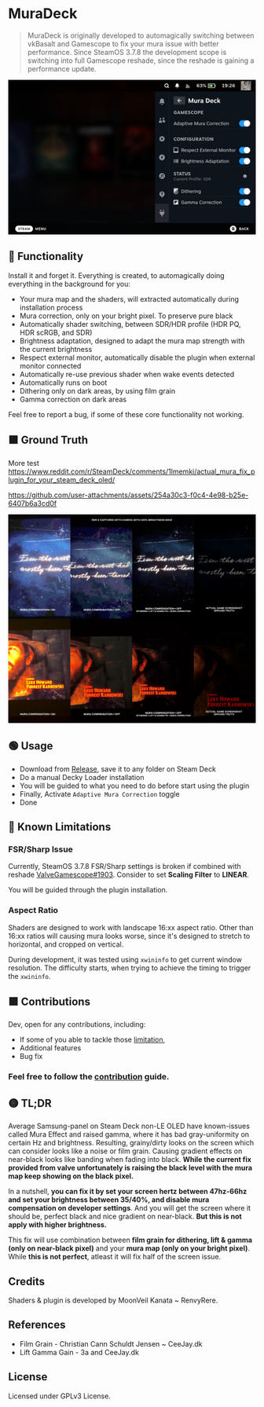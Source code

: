 # MuraDeck

>MuraDeck is originally developed to automagically switching between vkBasalt and Gamescope to fix your mura issue with better performance. Since SteamOS 3.7.8 the development scope is switching into full Gamescope reshade, since the reshade is gaining a performance update.

![MuraDeck](./assets/Markdown/IMG_7395.JPG)

## 🔵 Functionality
Install it and forget it. Everything is created, to automagically doing everything in the background for you:
- Your mura map and the shaders, will extracted automatically during installation process
- Mura correction, only on your bright pixel. To preserve pure black
- Automatically shader switching, between SDR/HDR profile (HDR PQ, HDR scRGB, and SDR)
- Brightness adaptation, designed to adapt the mura map strength with the current brightness
- Respect external monitor, automatically disable the plugin when external monitor connected
- Automatically re-use previous shader when wake events detected
- Automatically runs on boot
- Dithering only on dark areas, by using film grain
- Gamma correction on dark areas

Feel free to report a bug, if some of these core functionality not working.

## 🟫 Ground Truth
More test
https://www.reddit.com/r/SteamDeck/comments/1lmemki/actual_mura_fix_plugin_for_your_steam_deck_oled/

https://github.com/user-attachments/assets/254a30c3-f0c4-4e98-b25e-6407b6a3cd0f

![MuraDeck](./assets/Markdown/Ground%20Truth.png)

## 🟢 Usage
- Download from [Release](https://github.com/Moonveil-Kanata/MuraDeck/releases/), save it to any folder on Steam Deck
- Do a manual Decky Loader installation
- You will be guided to what you need to do before start using the plugin
- Finally, Activate ``Adaptive Mura Correction`` toggle
- Done

## 🔴 Known Limitations
### FSR/Sharp Issue
Currently, SteamOS 3.7.8 FSR/Sharp settings is broken if combined with reshade [ValveGamescope#1903](https://github.com/ValveSoftware/gamescope/issues/1903). Consider to set **Scaling Filter** to **LINEAR**.

You will be guided through the plugin installation.

### Aspect Ratio
Shaders are designed to work with landscape 16:xx aspect ratio. Other than 16:xx ratios will causing mura looks worse, since it's designed to stretch to horizontal, and cropped on vertical.

During development, it was tested using `xwininfo` to get current window resolution. The difficulty starts, when trying to achieve the timing to trigger the ``xwininfo``.

## 🟪 Contributions
Dev, open for any contributions, including:
- If some of you able to tackle those [limitation](#-known-limitations),
- Additional features
- Bug fix

### Feel free to follow the [contribution](./CONTRIBUTION.md) guide.

## 🟡 TL;DR
Average Samsung-panel on Steam Deck non-LE OLED have known-issues called Mura Effect and raised gamma, where it has bad gray-uniformity on certain Hz and brightness. Resulting, grainy/dirty looks on the screen which can consider looks like a noise or film grain. Causing gradient effects on near-black looks like banding when fading into black. **While the current fix provided from valve unfortunately is raising the black level with the mura map keep showing on the black pixel.**

In a nutshell, **you can fix it by set your screen hertz between 47hz-66hz and set your brightness between 35/40%, and disable mura compensation on developer settings**. And you will get the screen where it should be, perfect black and nice gradient on near-black. **But this is not apply with higher brightness.**

This fix will use combination between **film grain for dithering, lift & gamma (only on near-black pixel)** and your **mura map (only on your bright pixel)**. While **this is not perfect**, atleast it will fix half of the screen issue.

## Credits
Shaders & plugin is developed by MoonVeil Kanata ~ RenvyRere.
## References
- Film Grain - Christian Cann Schuldt Jensen ~ CeeJay.dk
- Lift Gamma Gain - 3a and CeeJay.dk

## License
Licensed under GPLv3 License.